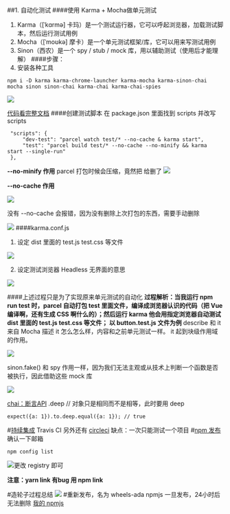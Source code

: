 ##1. 自动化测试
####使用 Karma + Mocha做单元测试
1. Karma（[ˈkɑrmə] 卡玛）是一个测试运行器，它可以呼起浏览器，加载测试脚本，然后运行测试用例
2. Mocha（[ˈmoʊkə] 摩卡）是一个单元测试框架/库，它可以用来写测试用例
3. Sinon（西农）是一个 spy / stub / mock 库，用以辅助测试（使用后才能理解）
####步骤：
1. 安装各种工具
```
npm i -D karma karma-chrome-launcher karma-mocha karma-sinon-chai mocha sinon sinon-chai karma-chai karma-chai-spies
```
![](https://upload-images.jianshu.io/upload_images/7094266-41b70ca0a17c8e9c.png?imageMogr2/auto-orient/strip%7CimageView2/2/w/1240)

[代码看完整文档](https://xiedaimala.com/tasks/b6ed1d11-cf6a-44df-a019-1ff87c3afe60/text_tutorials/62be8c2e-0f09-4a08-8d2c-b23bb1fe1b22)
####创建测试脚本
在 package.json 里面找到 scripts 并改写 scripts

```
 "scripts": {
     "dev-test": "parcel watch test/* --no-cache & karma start",
     "test": "parcel build test/* --no-cache --no-minify && karma start --single-run"
 },
```
**--no-minify 作用**
parcel 打包时候会压缩，竟然把 <slot></slot> 给删了
![](https://upload-images.jianshu.io/upload_images/7094266-797d944f18090ed3.png?imageMogr2/auto-orient/strip%7CimageView2/2/w/1240)

**--no-cache 作用**

![](https://upload-images.jianshu.io/upload_images/7094266-14cac37e56efacd1.png?imageMogr2/auto-orient/strip%7CimageView2/2/w/1240)

 没有 --no-cache 会报错，因为没有删除上次打包的东西，需要手动删除

![](https://upload-images.jianshu.io/upload_images/7094266-b2495e48decddd3c.png?imageMogr2/auto-orient/strip%7CimageView2/2/w/1240)
####karma.conf.js
1. 设定 dist 里面的 test.js test.css 等文件

![](https://upload-images.jianshu.io/upload_images/7094266-8474e49506d9b7f6.png?imageMogr2/auto-orient/strip%7CimageView2/2/w/1240)

2. 设定测试浏览器
Headless 无界面的意思

![](https://upload-images.jianshu.io/upload_images/7094266-f325790fab278148.png?imageMogr2/auto-orient/strip%7CimageView2/2/w/1240)

####上述过程只是为了实现原来单元测试的自动化
**过程解析：当我运行 npm run test 时，parcel 自动打包 test 里面文件，编译成浏览器认识的代码（把 Vue 编译啊，还有生成 CSS 啊什么的）；然后运行 karma 他会用指定浏览器自动测试 dist 里面的 test.js test.css 等文件；
以 button.test.js 文件为例**
describe 和 it 来自 Mocha
描述 it 怎么怎么样，内容和之前单元测试一样。
it 起到块级作用域的作用。

![](https://upload-images.jianshu.io/upload_images/7094266-df511ac11d402900.png?imageMogr2/auto-orient/strip%7CimageView2/2/w/1240)

sinon.fake() 和 spy 作用一样，因为我们无法主观或从技术上判断一个函数是否被执行，因此借助这些 mock 库

![](https://upload-images.jianshu.io/upload_images/7094266-cfcc8da5ff6a68c3.png?imageMogr2/auto-orient/strip%7CimageView2/2/w/1240)

[chai：断言API](https://www.chaijs.com/api/bdd/)
.deep // 对象只是相同而不是相等，此时要用 deep
```
expect({a: 1}).to.deep.equal({a: 1}); // true
```
#[持续集成](http://www.ruanyifeng.com/blog/2017/12/travis_ci_tutorial.html)
Travis CI
另外还有 [circleci](https://circleci.com/) 缺点：一次只能测试一个项目
#[npm 发布](https://xiedaimala.com/tasks/b6ed1d11-cf6a-44df-a019-1ff87c3afe60/text_tutorials/54ad2bbc-6f30-49c6-8f47-f540a2cb3a35)
确认一下邮箱
```
npm config list
```
![更改 registry 即可](https://upload-images.jianshu.io/upload_images/7094266-8f9e4647de03d068.png?imageMogr2/auto-orient/strip%7CimageView2/2/w/1240)

**注意：yarn link 有bug 用 npm link**

#造轮子过程总结
![](https://upload-images.jianshu.io/upload_images/7094266-a47f79aad7fccf48.png?imageMogr2/auto-orient/strip%7CimageView2/2/w/1240)
#重新发布，名为 wheels-ada
npmjs 一旦发布，24小时后无法删除
[我的 npmjs](https://www.npmjs.com/~adashuai5?tab=packages)
